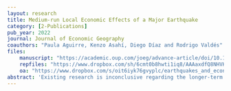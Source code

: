 ```yaml
---
layout: research
title: Medium-run Local Economic Effects of a Major Earthquake
category: [2-Publications]
pub_year: 2022
journal: Journal of Economic Geography
coauthors: "Paula Aguirre, Kenzo Asahí, Diego Díaz and Rodrigo Valdés"
files:
    manuscript: "https://academic.oup.com/joeg/advance-article/doi/10.1093/jeg/lbac010/6588146"
    repfiles: "https://www.dropbox.com/sh/6cmt0b8hwti1iq8/AAAaxdfQ8NHVKdY4BTsKIRNRa?dl=0"
    oa: "https://www.dropbox.com/s/oit6iyk76gvyplc/earthquakes_and_economics_oa.pdf?dl=0"
abstract: 'Existing research is inconclusive regarding the longer-term economic effects of earthquakes. We examine the medium-run impacts of the 2010 earthquake in Chile, the sixth largest ever recorded, using value-added tax collection as a proxy for economic activity at the municipal level and a measure of local ground-shaking intensity. We find that the affected municipalities suffered a relevant and persistent drop in their economic activity of about ten percent, eight to nine years after the event. We discuss the plausibility of the assumption of conditional parallel trends and show that the overall results are robust to using alternative estimation methods.'
---
```

